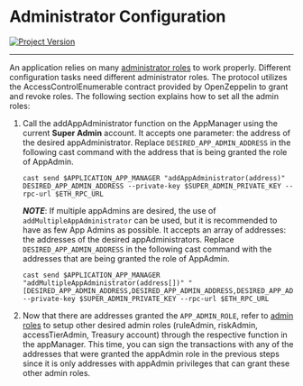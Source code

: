 # Administrator Configuration
[![Project Version][version-image]][version-url]

---

An application relies on many [administrator roles][admin-roles] to work properly. Different configuration tasks need different administrator roles. The protocol utilizes the AccessControlEnumerable contract provided by OpenZeppelin to grant and revoke roles. The following section explains how to set all the admin roles:

1. Call the addAppAdministrator function on the AppManager using the current **Super Admin** account. It accepts one parameter: the address of the desired appAdministrator. Replace `DESIRED_APP_ADMIN_ADDRESS` in the following cast command with the address that is being granted the role of AppAdmin.

      ````
      cast send $APPLICATION_APP_MANAGER "addAppAdministrator(address)" DESIRED_APP_ADMIN_ADDRESS --private-key $SUPER_ADMIN_PRIVATE_KEY --rpc-url $ETH_RPC_URL
      ````

      **_NOTE_**: If multiple appAdmins are desired, the use of `addMultipleAppAdministrator` can be used, but it is recommended to have as few App Admins as possible. It accepts an array of addresses: the addresses of the desired appAdministrators. Replace `DESIRED_APP_ADMIN_ADDRESS` in the following cast command with the addresses that are being granted the role of AppAdmin.

      ````
      cast send $APPLICATION_APP_MANAGER "addMultipleAppAdministrator(address[])" "[DESIRED_APP_ADMIN_ADDRESS,DESIRED_APP_ADMIN_ADDRESS,DESIRED_APP_ADMIN_ADDRESS]" --private-key $SUPER_ADMIN_PRIVATE_KEY --rpc-url $ETH_RPC_URL
      ````

2. Now that there are addresses granted the `APP_ADMIN_ROLE`, refer to [admin roles][admin-roles] to setup other desired admin roles (ruleAdmin, riskAdmin, accessTierAdmin, Treasury account) through the respective function in the appManager. This time, you can sign the transactions with any of the addresses that were granted the appAdmin role in the previous steps since it is only addresses with appAdmin privileges that can grant these other admin roles.


<!-- These are the header links -->
[version-image]: https://img.shields.io/badge/Version-2.1.0-brightgreen?style=for-the-badge&logo=appveyor
[version-url]: https://github.com/thrackle-io/rules-engine

<!-- These are the body links -->
[admin-roles]: ./ADMIN-ROLES.md 